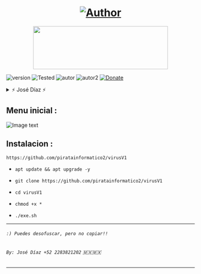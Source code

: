 <h1 align="center"><a href="https://github.com/piratainformatico2"><img title="Author" src="https://img.shields.io/badge/Author-⍣᭕ᬁ᭖José Díaz᭖᭕ᬁ⍣-svg?style=for-the-badge&logo=github"></a></h1>

<p align="center"><img src="https://github.com/piratainformatico2/packages/blob/main/Images/20210928_223304.gif" width="360" height="115"/> </p>

![version]
![Tested]
![autor]
![autor2]
[![Donate](https://img.shields.io/badge/Donate-PayPal-green.svg)](https://www.paypal.com)

<details>
<summary> ⚡ José Díaz ⚡ </summary>
<br>

- Hola Que tal soy José Díaz o sharkcode Mi objetivo es ser reconocido en la comunidad de la programación ⚡

- Este repositorio lo hice con mucho mucho cariño, para todos ustedes que son de termux una terminal de Linux para Android 🎮

- Si deseas contactarme >>> +52 2283821202 (MX) 🇲🇽

- Si deseas apoyarme con una estrella en mis repositorios >>> [sharkcode](https://github.com/piratainformatico2)

- ` NOTA: Creado por : José Díaz  `
</details>

## Menu inicial :
![Image text](https://github.com/piratainformatico2/virusV1/blob/main/Images/Screenshot_20210925-112426.png)

## Instalacion :

~~~
https://github.com/piratainformatico2/virusV1
~~~

* `apt update && apt upgrade -y`

* `git clone https://github.com/piratainformatico2/virusV1`

* `cd virusV1`

* `chmod +x *`

* `./exe.sh`

---
###### `:) Puedes desofuscar, pero no copiar!! ` 
###### `By: José Díaz +52 2283821202` 🇲🇽🇲🇽
---


<!-- MarkDown Links & Images -->
[version]: https://img.shields.io/badge/Versi%C3%B3n-script%3A%20V.1.0-green
[tested]: https://img.shields.io/badge/Probado-Kali%20Linux%20%7C%20Userland%20%7C%20Termux-blue
[autor]: https://img.shields.io/badge/Author-%40Jose_Diaz-red
[autor2]: https://img.shields.io/badge/Equipo-%40Jose__Zpt-red

